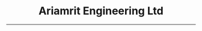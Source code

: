 <h1 align="center">Ariamrit Engineering Ltd</h1>
<hr>
<a href="https://xeonray-origin.github.io/ariamrit.in/">
  <h3 align="center>Live Demo</h3>
</a>
